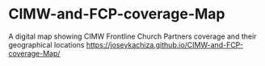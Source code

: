 # CIMW-and-FCP-coverage-Map
A digital map showing CIMW Frontline Church Partners coverage and their geographical locations
https://joseykachiza.github.io/CIMW-and-FCP-coverage-Map/
